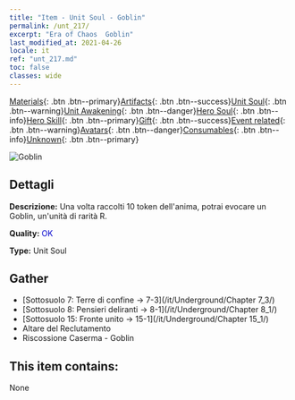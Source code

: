 ```yaml
---
title: "Item - Unit Soul - Goblin"
permalink: /unt_217/
excerpt: "Era of Chaos  Goblin"
last_modified_at: 2021-04-26
locale: it
ref: "unt_217.md"
toc: false
classes: wide
---
```

 [Materials](/ItemsIT/){: .btn .btn--primary}[Artifacts](/ItemsIT/Artifacts/){: .btn .btn--success}[Unit Soul](/ItemsIT/UnitSoul/){: .btn .btn--warning}[Unit Awakening](/ItemsIT/UnitAwakening/){: .btn .btn--danger}[Hero Soul](/ItemsIT/HeroSoul/){: .btn .btn--info}[Hero Skill](/ItemsIT/HeroSkill/){: .btn .btn--primary}[Gift](/ItemsIT/Gift/){: .btn .btn--success}[Event related](/ItemsIT/Events/){: .btn .btn--warning}[Avatars](/ItemsIT/Avatars/){: .btn .btn--danger}[Consumables](/ItemsIT/Consumables/){: .btn .btn--info}[Unknown](/ItemsIT/Unknown/){: .btn .btn--primary}

 ![Goblin](/images/u/ti_shourenzhanshi.jpg)

## Dettagli
 **Descrizione:** Una volta raccolti 10 token dell'anima, potrai evocare un Goblin, un'unità di rarità R.

 **Quality:** <span style="color: #0000CD">OK</span>

 **Type:** Unit Soul

## Gather

*    [Sottosuolo 7: Terre di confine -> 7-3](/it/Underground/Chapter 7_3/) 
*    [Sottosuolo 8: Pensieri deliranti -> 8-1](/it/Underground/Chapter 8_1/) 
*    [Sottosuolo 15: Fronte unito -> 15-1](/it/Underground/Chapter 15_1/) 
*    Altare del Reclutamento 
*    Riscossione Caserma - Goblin 

## This item contains:

  None


